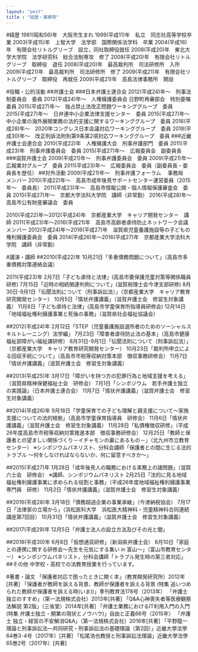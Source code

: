 ```yaml
---
layout: "post"
title : "経歴・業績等"
---
```


#経歴
1981(昭和56)年　大阪市生まれ
1999(平成11)年　私立　同志社高等学校卒業
2003(平成15)年　上智大学　法学部　国際関係法学科　卒業
2004(平成16)年　有限会社リトルグリーブ　設立，同社取締役就任
2008(平成20)年　東北大学大学院　法学研究科　総合法制専攻　修了
2008(平成20)年　有限会社リトルグリーブ　取締役　退任
2008(平成20)年　最高裁判所　司法研修所　入所
2009(平成21)年　最高裁判所　司法研修所　修了
2009(平成21)年　有限会社リトルグリーブ　取締役　再就任
2009(平成21)年　高島法律事務所　開設

#役職・公的活動
##弁護士会
###日本弁護士連合会
2012(平成24)年～　刑事法制委員会　委員
2012(平成24)年～　人権擁護委員会 日野町再審部会　特別委嘱委員
2015(平成27)年～　独占禁止法改正問題ワーキンググループ　委員
2015(平成27)年～　日弁連中小企業法律支援センター　委員
2015(平成27)年～　中小企業の海外展開業務の法的支援に関するワーキンググループ　委員
2016(平成28)年～　2020年コングレス日本会議対応ワーキンググループ　委員
2018(平成30)年～　改正刑訴法附則第9条第2項対応ワーキンググループ　委員
###近畿弁護士会連合会
2010(平成22)年　人権擁護大会　刑事弁護部門　委員
2011(平成23)年　刑事弁護委員会　委員
2015(平成27)年～　広報委員会　副委員長
###滋賀弁護士会
2009(平成21)年〜　刑事弁護委員会　委員
2009(平成21)年〜　広報業対グループ　委員
2011(平成23)年〜　広報委員会　委員（副委員長・委員長を歴任）
##対外活動
2009(平成21)年〜　刑事弁護フォーラム 　事務局　メンバー
2010(平成22)年〜　高島市成年後見サポートセンター運営委員（2015年～　委員長）
2011(平成23)年～　高島市情報公開・個人情報保護審査会　委員
2015(平成27)年～　京都大学法科大学院　講師（非常勤）
2016(平成28)年～　高島市公有財産審議会　委員

2010(平成22)年〜2012(平成24)年　京都産業大学　キャリア開発センター　講師
2011(平成23)年～2016(平成21)年　高島市高齢者虐待防止ネットワーク会議　メンバー
2012(平成24)年～2016(平成27)年　滋賀県児童養護施設等の子どもの権利擁護委員会　委員
2014(平成26)年～2016(平成27)年　京都産業大学法科大学院　講師（非常勤）

#講演・講師
##2010(平成22)年
10月21日「多重債務問題について」（高島市多重債務対策連絡会議）

2011(平成23)年
2月7日「子ども虐待と法律」(高島市要保護児童対策等関係職員研修)
7月15日「近時の相続関連判例について」(滋賀税理士会今津支部研修)
8月30日-9月1日「伝聞法則について（刑事訴訟法）」（京都産業大学　キャリア教育研究開発センター）
10月5日「情状弁護講義」（滋賀弁護士会　修習生対象講義）
11月8日「子ども虐待と法律」(高島市学童保育所指導員研修会)
12月14日「地域福祉権利擁護事業と死後の事務」（滋賀県社会福祉協議会）

##2012(平成24)年
2月12日「STEP（児童養護施設退所者のためのソーシャルスキルトレーニング）法学編」
7月23日「障害者虐待防止法の基本」（高島市健康福祉部障がい福祉課研修）
8月31日-9月1日「伝聞法則について（刑事訴訟法）」（京都産業大学　キャリア教育研究開発センター）
10月23日「裁判所申立による回収手続について」（高島市市税等収納対策本部　徴収事務研修会）
11月7日「情状弁護講義」（滋賀弁護士会　修習生対象講義）

##2013(平成25)年
3月17日「障がいを持つ方の犯罪行為と地域支援を考える」（滋賀県精神保健福祉士会　研修会）
7月1日「シンポジウム　若手弁護士独立の実践論」（日本弁護士連合会）
11月7日「情状弁護講義」（滋賀弁護士会　修習生対象講義）

##2014(平成26)年
9月18日「学童保育での子ども理解と親支援について～家族支援についての法的根拠」（高島市学童保育指導員　研修会）
11月6日「情状弁護講義」（滋賀弁護士会　修習生対象講義）
11月28日「私債権徴収研修」（平成26年度高島市市税等収納対策推進本部　徴収事務研修会）
12月25日「教師と保護者との望ましい関係づくり－イチャモンの裏にあるもの－」（北九州市立教育センター）
※シンポジウムパネリスト、分科会講師「保護者との間に生じる法的トラブル ～何をしなければならないか、何に留意すべきか～」

##2015(平成27)年
1月28日「成年後見人の職務における実務上の諸問題」（滋賀六士会　研修会）
※講師、シンポジウムパネリスト
2月25日「法的に見る地域福祉権利擁護事業に求められる役割と事務」（平成26年度地域福祉権利擁護事業専門員　研修）
11月2日「情状弁護講義」（滋賀弁護士会　修習生対象講義）

##2016(平成28)年
3月18日「債務超過企業の事業承継」（今津納税協会）
7月17日「法律家の立場から」（浜松医科大学　浜松医大精神科・児童精神科合同連続講座第7回目）
10月31日「情状弁護講義」（滋賀弁護士会　修習生対象講義）

##2017(平成29)年
12月5日「弁護士法人の設立方法及びその光と闇」

##2018(平成30)年
6月8日「仮想通貨研修」（新潟県弁護士会）
8月10日「家庭との連携に関する研修会～先生を元気にする集い in 富山～」（富山市教育センター）
※シンポジウムパネリスト，分科会講師「トラブル発生時の第三者対応」
##その他
中学校・高校での法教育授業を行っています。

#著書・論文
「保護者対応で困ったときに開く本」（教育開発研究所）2012年[共著]
「保護者が教師を訴える背景、教師が保護者を訴える背景 (特集 追いつめられた教師が保護者を訴える時(いま))」季刊教育法178号（2013年）
「弁護士 独立のすすめ」（第一法規株式会社）2013年[共著]
「Q&A心神喪失者等医療観察法解説 第2版」（三省堂）2014年[共著]
「弁護士業務におけるIT利用入門の入門 (特集 弁護士独立・開業の現状とノウハウ)」自由と正義66号（2015年）
「弁護士 独立・経営の不安解消Q&A」（第一法規株式会社）2016年[共著]
「平野龍一理論と刑事訴訟法―共同研究・刑事訴訟法の基礎理論（第2回）」近畿大學法學64巻3･4号（2017年）[共著]
「松尾浩也教授と刑事訴訟法理論」近畿大學法學65巻2号（2017年）[共著]
